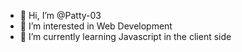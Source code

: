 - 👋 Hi, I’m @Patty-03
- 👀 I’m interested in Web Development
- 🌱 I’m currently learning Javascript in the client side


<!---
Patty-03/Patty-03 is a ✨ special ✨ repository because its `README.md` (this file) appears on your GitHub profile.
You can click the Preview link to take a look at your changes.
--->
